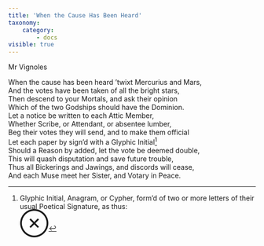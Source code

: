 ```yaml
---
title: 'When the Cause Has Been Heard'
taxonomy:
    category:
        - docs
visible: true
---
```


<div class="author">Mr Vignoles</div>  
  
When the cause has been heard ’twixt Mercurius and Mars,  
And the votes have been taken of all the bright stars,  
Then descend to your Mortals, and ask their opinion  
Which of the two Godships should have the Dominion.  
Let a notice be written to each Attic Member,  
Whether Scribe, or Attendant, or absentee lumber,  
Beg their votes they will send, and to make them official  
Let each paper by sign’d with a Glyphic Initial[^1]  
Should a Reason by added, let the vote be deemed double,  
This will quash disputation and save future trouble,  
Thus all Bickerings and Jawings, and discords will cease,  
And each Muse meet her Sister, and Votary in Peace.  
  
[^1]: Glyphic Initial, Anagram, or Cypher, form’d of two or more letters of their usual Poetical Signature, as thus:  
<span style="font-size: 3em;">⊗</span>
  